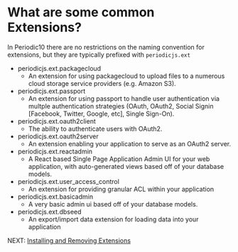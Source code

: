# What are some common Extensions?

In Periodic10 there are no restrictions on the naming convention for extensions, but they are typically prefixed with `periodicjs.ext`

* periodicjs.ext.packagecloud 
  * An extension for using packagecloud to upload files to a numerous cloud storage service providers (e.g. Amazon S3).
* periodicjs.ext.passport 
  * An extension for using passport to handle user authentication via multple authentication strategies (OAuth, OAuth2, Social Signin [Facebook, Twitter, Google, etc], Single Sign-On).
* periodicjs.ext.oauth2client 
  * The ability to authenticate users with OAuth2.
* periodicjs.ext.oauth2server 
  * An extension enabling your application to serve as an OAuth2 server.
* periodicjs.ext.reactadmin 
  * A React based Single Page Application Admin UI for your web application, with auto-generated views based off of your database models.
* periodicjs.ext.user_access_control 
  * An extension for providing granular ACL within your application
* periodicjs.ext.basicadmin 
  * A very basic admin ui based off of your database models.
* periodicjs.ext.dbseed 
  * An export/import data extension for loading data into your application

NEXT: [ Installing and Removing Extensions ](https://github.com/typesettin/periodicjs/blob/master/doc/extensions/05-installing-and-removing-extensions.md)